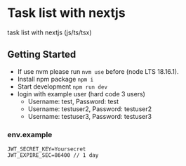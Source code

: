 # Task list with nextjs

task list with nextjs (js/ts/tsx)

## Getting Started

- If use nvm please run `nvm use` before (node LTS 18.16.1).
- Install npm package `npm i`
- Start development `npm run dev`
- login with example user (hard code 3 users)
  - Username: test, Password: test
  - Username: testuser2, Password: testuser2
  - Username: testuser3, Password: testuser3

### env.example

```
JWT_SECRET_KEY=Yoursecret
JWT_EXPIRE_SEC=86400 // 1 day
```
